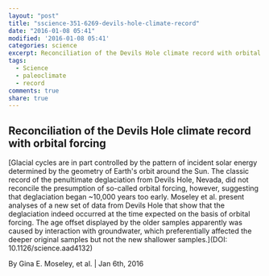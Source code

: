 ```yaml
---
layout: "post"
title: "sscience-351-6269-devils-hole-climate-record"
date: "2016-01-08 05:41"
modified: '2016-01-08 05:41'
categories: science
excerpt: Reconciliation of the Devils Hole climate record with orbital forcing
tags:
  - Science
  - paleoclimate
  - record
comments: true
share: true
---
```


## Reconciliation of the Devils Hole climate record with orbital forcing

[Glacial cycles are in part controlled by the pattern of incident solar energy determined by the geometry of Earth's orbit around the Sun. The classic record of the penultimate deglaciation from Devils Hole, Nevada, did not reconcile the presumption of so-called orbital forcing, however, suggesting that deglaciation began ~10,000 years too early. Moseley et al. present analyses of a new set of data from Devils Hole that show that the deglaciation indeed occurred at the time expected on the basis of orbital forcing. The age offset displayed by the older samples apparently was caused by interaction with groundwater, which preferentially affected the deeper original samples but not the new shallower samples.](DOI: 10.1126/science.aad4132)

By Gina E. Moseley, et al. | Jan 6th, 2016
